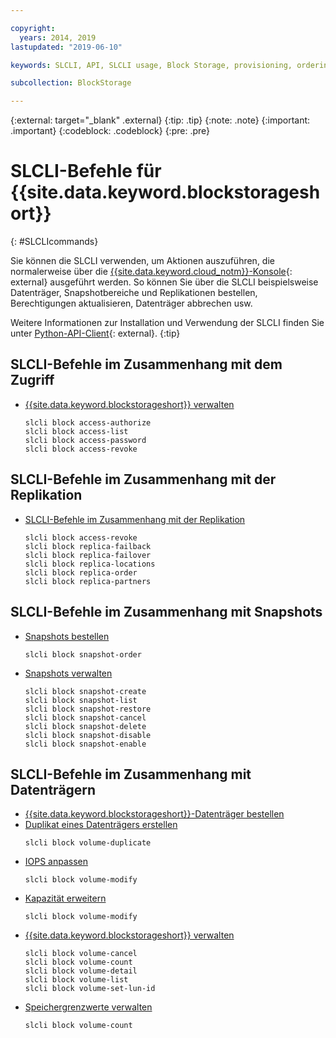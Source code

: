```yaml
---

copyright:
  years: 2014, 2019
lastupdated: "2019-06-10"

keywords: SLCLI, API, SLCLI usage, Block Storage, provisioning, ordering, managing

subcollection: BlockStorage

---
```

{:external: target="_blank" .external}
{:tip: .tip}
{:note: .note}
{:important: .important}
{:codeblock: .codeblock}
{:pre: .pre}

# SLCLI-Befehle für {{site.data.keyword.blockstorageshort}}
{: #SLCLIcommands}

Sie können die SLCLI verwenden, um Aktionen auszuführen, die normalerweise über die [{{site.data.keyword.cloud_notm}}-Konsole](https://{DomainName}/){: external} ausgeführt werden. So können Sie über die SLCLI beispielsweise Datenträger, Snapshotbereiche und Replikationen bestellen, Berechtigungen aktualisieren, Datenträger abbrechen usw.

Weitere Informationen zur Installation und Verwendung der SLCLI finden Sie unter [Python-API-Client](https://softlayer-python.readthedocs.io/en/latest/cli/){: external}.
{:tip}

## SLCLI-Befehle im Zusammenhang mit dem Zugriff
* [{{site.data.keyword.blockstorageshort}} verwalten](/docs/infrastructure/BlockStorage?topic=BlockStorage-managingstorage)  
  ```
  slcli block access-authorize
  slcli block access-list
  slcli block access-password
  slcli block access-revoke
  ```

## SLCLI-Befehle im Zusammenhang mit der Replikation

* [SLCLI-Befehle im Zusammenhang mit der Replikation](/docs/infrastructure/BlockStorage?topic=BlockStorage-replication#clicommands)
  ```
  slcli block access-revoke
  slcli block replica-failback
  slcli block replica-failover
  slcli block replica-locations
  slcli block replica-order
  slcli block replica-partners
  ```

## SLCLI-Befehle im Zusammenhang mit Snapshots

* [Snapshots bestellen](/docs/infrastructure/BlockStorage?topic=BlockStorage-snapshots#ordering-snapshot-space-through-the-slcli)
  ```
  slcli block snapshot-order
  ```

* [Snapshots verwalten](/docs/infrastructure/BlockStorage?topic=BlockStorage-managingSnapshots)
  ```
  slcli block snapshot-create
  slcli block snapshot-list
  slcli block snapshot-restore
  slcli block snapshot-cancel
  slcli block snapshot-delete
  slcli block snapshot-disable
  slcli block snapshot-enable
  ```

## SLCLI-Befehle im Zusammenhang mit Datenträgern

* [{{site.data.keyword.blockstorageshort}}-Datenträger bestellen](/docs/infrastructure/BlockStorage?topic=BlockStorage-orderingthroughCLI)
* [Duplikat eines Datenträgers erstellen](/docs/infrastructure/BlockStorage?topic=BlockStorage-duplicatevolume)
  ```
  slcli block volume-duplicate
  ```
* [IOPS anpassen](/docs/infrastructure/BlockStorage?topic=BlockStorage-adjustingIOPS#steps)
  ```
  slcli block volume-modify
  ```
* [Kapazität erweitern](/docs/infrastructure/BlockStorage?topic=BlockStorage-expandingcapacity#steps)
  ```
  slcli block volume-modify
  ```
* [{{site.data.keyword.blockstorageshort}} verwalten](/docs/infrastructure/BlockStorage?topic=BlockStorage-managingstorage)  
  ```
  slcli block volume-cancel
  slcli block volume-count
  slcli block volume-detail
  slcli block volume-list
  slcli block volume-set-lun-id
  ```
* [Speichergrenzwerte verwalten](/docs/infrastructure/BlockStorage?topic=BlockStorage-managingstoragelimits)  
  ```
  slcli block volume-count
  ```
